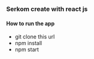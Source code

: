 ### Serkom create with react js

#### How to run the app

- git clone this url
- npm install
- npm start
